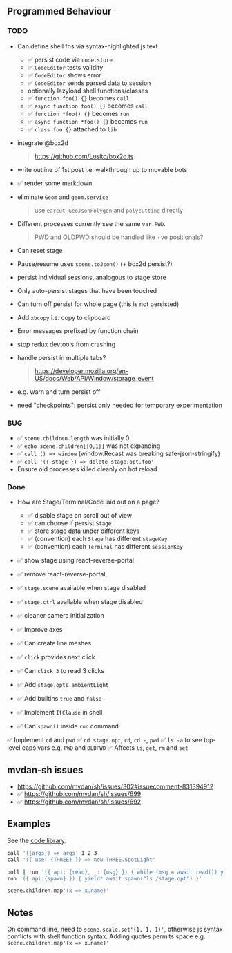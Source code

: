 ## Programmed Behaviour

### TODO

- Can define shell fns via syntax-highlighted js text
  - ✅ persist code via `code.store`
  - ✅ `CodeEditor` tests validity
  - ✅ `CodeEditor` shows error
  - ✅ `CodeEditor` sends parsed data to session
  - optionally lazyload shell functions/classes
  - ✅ `function foo() {}` becomes `call`
  - ✅ `async function foo() {}` becomes `call`
  - ✅ `function *foo() {}` becomes `run`
  - ✅ `async function *foo() {}` becomes `run`
  - ✅ `class foo {}` attached to `lib`

- integrate @box2d
  > https://github.com/Lusito/box2d.ts


- write outline of 1st post i.e. walkthrough up to movable bots
- ✅ render some markdown

- eliminate `Geom` and `geom.service`
  > use `earcut`, `GeoJsonPolygon` and `polycutting` directly

- Different processes currently see the same `var.PWD`.
  > PWD and OLDPWD should be handled like +ve positionals?
- Can reset stage
- Pause/resume uses `scene.toJson()` (+ box2d persist?)
- persist individual sessions, analogous to stage.store
- Only auto-persist stages that have been touched
- Can turn off persist for whole page (this is not persisted)

- Add `xbcopy` i.e. copy to clipboard
- Error messages prefixed by function chain
- stop redux devtools from crashing
- handle persist in multiple tabs?
  > https://developer.mozilla.org/en-US/docs/Web/API/Window/storage_event
- e.g. warn and turn persist off
- need "checkpoints": persist only needed for temporary experimentation

### BUG

- ✅ `scene.children.length` was initially 0
- ✅ `echo scene.children[{0,1}]` was not expanding
- ✅ `call () => window` (window.Recast was breaking safe-json-stringify)
- ✅ `call '({ stage }) => delete stage.opt.foo'`
- Ensure old processes killed cleanly on hot reload


### Done

- How are Stage/Terminal/Code laid out on a page?
  - ✅ disable stage on scroll out of view 
  - ✅ can choose if persist `Stage`
  - ✅ store stage data under different keys
  - ✅ (convention) each `Stage` has different `stageKey`
  - ✅ (convention) each `Terminal` has different `sessionKey`

- ✅ show stage using react-reverse-portal
- ✅ remove react-reverse-portal,
- ✅ `stage.scene` available when stage disabled
- ✅ `stage.ctrl` available when stage disabled
- ✅ cleaner camera initialization

- ✅ Improve axes
- ✅ Can create line meshes
- ✅ `click` provides next click
- ✅ Can `click 3` to read 3 clicks 
- ✅ Add `stage.opts.ambientLight`
- ✅ Add builtins `true` and `false`
- ✅ Implement `IfClause` in shell
- ✅ Can `spawn()` inside `run` command

✅ Implement `cd` and `pwd`
   ✅ `cd stage.opt`, `cd`, `cd -`, `pwd`
   ✅ `ls -a` to see top-level caps vars e.g. `PWD` and `OLDPWD`
   ✅ Affects `ls`, `get`, `rm` and `set`

## mvdan-sh issues

- https://github.com/mvdan/sh/issues/302#issuecomment-831394912
- ✅ https://github.com/mvdan/sh/issues/699
- ✅ https://github.com/mvdan/sh/issues/692

## Examples

See the [code library](../model/sh/code-library.ts).

```sh
call '({args}) => args' 1 2 3
call '({ use: {THREE} }) => new THREE.SpotLight'

poll | run '({ api: {read}, _: {msg} }) { while (msg = await read()) yield* ["hi", msg]; }'
run '({ api:{spawn} }) { yield* await spawn("ls /stage.opt") }'

scene.children.map'(x => x.name)'
```

## Notes

On command line, need to `scene.scale.set'(1, 1, 1)'`,
otherwise js syntax conflicts with shell function syntax.
Adding quotes permits space e.g. `scene.children.map'(x => x.name)'`
